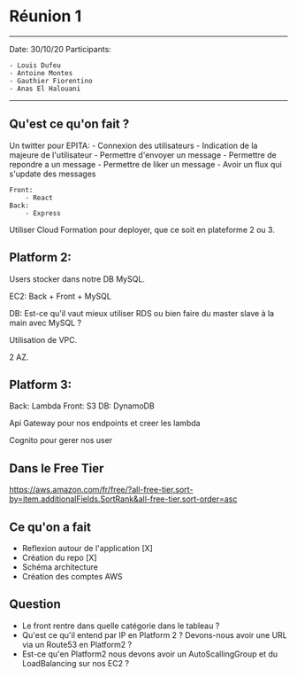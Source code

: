 # Réunion 1

---
Date: 30/10/20
Participants:

    - Louis Dufeu
    - Antoine Montes
    - Gauthier Fiorentino
    - Anas El Halouani

---

## Qu'est ce qu'on fait ?

Un twitter pour EPITA:
    - Connexion des utilisateurs
    - Indication de la majeure de l'utilisateur
    - Permettre d'envoyer un message
    - Permettre de repondre a un message
    - Permettre de liker un message
    - Avoir un flux qui s'update des messages

    Front:
        - React
    Back:
        - Express

Utiliser Cloud Formation pour deployer, que ce soit en plateforme 2 ou 3.

## Platform 2:

Users stocker dans notre DB MySQL.

EC2: Back + Front + MySQL

DB: Est-ce qu'il vaut mieux utiliser RDS ou bien faire du master slave à la main avec MySQL ?

Utilisation de VPC.

2 AZ.

## Platform 3:

Back: Lambda
Front: S3
DB: DynamoDB

Api Gateway pour nos endpoints et creer les lambda

Cognito pour gerer nos user


## Dans le Free Tier

https://aws.amazon.com/fr/free/?all-free-tier.sort-by=item.additionalFields.SortRank&all-free-tier.sort-order=asc

## Ce qu'on a fait

- Reflexion autour de l'application [X]
- Création du repo [X]
- Schéma architecture
- Création des comptes AWS

## Question

- Le front rentre dans quelle catégorie dans le tableau ?
- Qu'est ce qu'il entend par IP en Platform 2 ? Devons-nous avoir une URL via un Route53 en Platform2 ?
- Est-ce qu'en Platform2 nous devons avoir un AutoScallingGroup et du LoadBalancing sur nos EC2 ?

